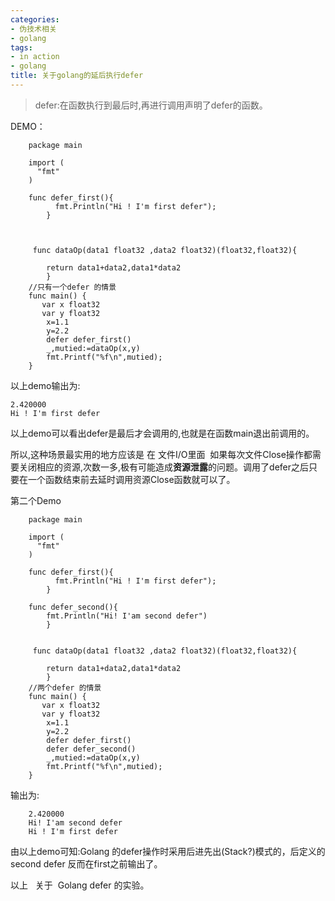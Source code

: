 ```yaml
---
categories:
- 伪技术相关
- golang
tags:
- in action
- golang
title: 关于golang的延后执行defer
---
```


> defer:在函数执行到最后时,再进行调用声明了defer的函数。</blockquote>



DEMO：

```
    package main

    import (
      "fmt"
    )

    func defer_first(){
          fmt.Println("Hi ! I'm first defer");
        }



     func dataOp(data1 float32 ,data2 float32)(float32,float32){

        return data1+data2,data1*data2
        }
    //只有一个defer 的情景
    func main() {
       var x float32
       var y float32
        x=1.1
        y=2.2
        defer defer_first()
        _,mutied:=dataOp(x,y)
        fmt.Printf("%f\n",mutied);  
    }
```



以上demo输出为:



    2.420000
    Hi ! I'm first defer



以上demo可以看出defer是最后才会调用的,也就是在函数main退出前调用的。

所以,这种场景最实用的地方应该是 在 文件I/O里面  如果每次文件Close操作都需要关闭相应的资源,次数一多,极有可能造成**资源泄露**的问题。调用了defer之后只要在一个函数结束前去延时调用资源Close函数就可以了。



第二个Demo


```
    package main

    import (
      "fmt"
    )

    func defer_first(){
          fmt.Println("Hi ! I'm first defer");
        }

    func defer_second(){
        fmt.Println("Hi! I'am second defer")
        }


     func dataOp(data1 float32 ,data2 float32)(float32,float32){

        return data1+data2,data1*data2
        }
    //两个defer 的情景
    func main() {
       var x float32
       var y float32
        x=1.1
        y=2.2
        defer defer_first()
        defer defer_second()    
        _,mutied:=dataOp(x,y)
        fmt.Printf("%f\n",mutied);  
    }

```


输出为:


```
    2.420000
    Hi! I'am second defer
    Hi ! I'm first defer

```


由以上demo可知:Golang 的defer操作时采用后进先出(Stack?)模式的，后定义的second defer 反而在first之前输出了。





以上   关于  Golang defer 的实验。
